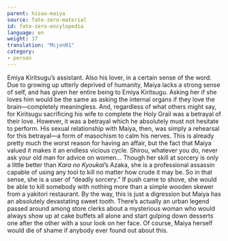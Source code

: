 ```yaml
---
parent: hisau-maiya
source: fate-zero-material
id: fate-zero-encylopedia
language: en
weight: 37
translation: "Mcjon01"
category:
- person
---
```


Emiya Kiritsugu’s assistant. Also his lover, in a certain sense of the word.
Due to growing up utterly deprived of humanity, Maiya lacks a strong sense of self, and has given her entire being to Emiya Kiritsugu. Asking her if she loves him would be the same as asking the internal organs if they love the brain—completely meaningless.
And, regardless of what others might say, for Kiritsugu sacrificing his wife to complete the Holy Grail was a betrayal of their love. However, it was a betrayal which he absolutely must not hesitate to perform. His sexual relationship with Maiya, then, was simply a rehearsal for this betrayal—a form of masochism to calm his nerves. This is already pretty much the worst reason for having an affair, but the fact that Maiya valued it makes it an endless vicious cycle. Shirou, whatever you do, never ask your old man for advice on women…
Though her skill at sorcery is only a little better than *Kara no Kyoukai*’s Azaka, she is a professional assassin capable of using any tool to kill no matter how crude it may be. So in that sense, she is a user of “deadly sorcery.” If push came to shove, she would be able to kill somebody with nothing more than a simple wooden skewer from a yakitori restaurant.
By the way, this is just a digression but Maiya has an absolutely devastating sweet tooth. There’s actually an urban legend passed around among store clerks about a mysterious woman who would always show up at cake buffets all alone and start gulping down desserts one after the other with a sour look on her face. Of course, Maiya herself would die of shame if anybody ever found out about this.
